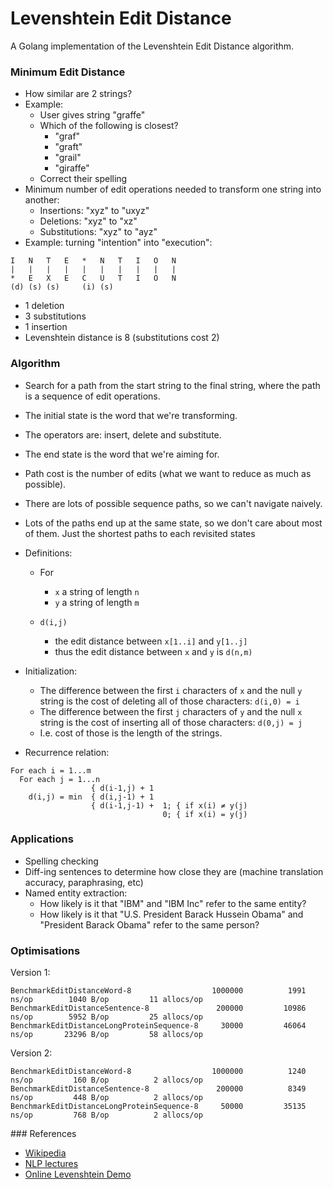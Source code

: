 # Levenshtein Edit Distance

A Golang implementation of the Levenshtein Edit Distance algorithm.

### Minimum Edit Distance

- How similar are 2 strings?
- Example:
  - User gives string "graffe"
  - Which of the following is closest?
    - "graf"
    - "graft"
    - "grail"
    - "giraffe"
  - Correct their spelling
- Minimum number of edit operations needed to transform one string into another:
  - Insertions: "xyz" to "uxyz"
  - Deletions: "xyz" to "xz"
  - Substitutions: "xyz" to "ayz"
- Example: turning "intention" into "execution":

```
I   N   T   E   *   N   T   I   O   N
|   |   |   |   |   |   |   |   |   |
*   E   X   E   C   U   T   I   O   N
(d) (s) (s)     (i) (s)

```
  - 1 deletion
  - 3 substitutions
  - 1 insertion
  - Levenshtein distance is 8 (substitutions cost 2)

### Algorithm

- Search for a path from the start string to the final string, where the path is a sequence of edit operations.
- The initial state is the word that we're transforming.
- The operators are: insert, delete and substitute.
- The end state is the word that we're aiming for.
- Path cost is the number of edits (what we want to reduce as much as possible).
- There are lots of possible sequence paths, so we can't navigate naively.
- Lots of the paths end up at the same state, so we don't care about most of them. Just the shortest paths to each revisited states
- Definitions:

  - For
    - `x` a string of length `n`
    - `y` a string of length `m`

  - `d(i,j)`
    - the edit distance between `x[1..i]` and `y[1..j]`
    - thus the edit distance between `x` and `y` is `d(n,m)`

- Initialization:

  - The difference between the first `i` characters of `x` and the null `y` string is the cost of deleting all of those characters: `d(i,0) = i`
  - The difference between the first `j` characters of `y` and the null `x` string is the cost of inserting all of those characters: `d(0,j) = j`
  - I.e. cost of those is the length of the strings.

- Recurrence relation:

```
For each i = 1...m
  For each j = 1...n
                  { d(i-1,j) + 1
    d(i,j) = min  { d(i,j-1) + 1
                  { d(i-1,j-1) +  1; { if x(i) ≠ y(j)
                                  0; { if x(i) = y(j)

```

### Applications

- Spelling checking
- Diff-ing sentences to determine how close they are (machine translation accuracy, paraphrasing, etc)
- Named entity extraction:
  - How likely is it that "IBM" and "IBM Inc" refer to the same entity?
  - How likely is it that "U.S. President Barack Hussein Obama" and "President Barack Obama" refer to the same person?


### Optimisations

Version 1:

```
BenchmarkEditDistanceWord-8               	 1000000	      1991 ns/op	    1040 B/op	      11 allocs/op
BenchmarkEditDistanceSentence-8           	  200000	     10986 ns/op	    5952 B/op	      25 allocs/op
BenchmarkEditDistanceLongProteinSequence-8	   30000	     46064 ns/op	   23296 B/op	      58 allocs/op
```

Version 2:

```
BenchmarkEditDistanceWord-8               	 1000000	      1240 ns/op	     160 B/op	       2 allocs/op
BenchmarkEditDistanceSentence-8           	  200000	      8349 ns/op	     448 B/op	       2 allocs/op
BenchmarkEditDistanceLongProteinSequence-8	   50000	     35135 ns/op	     768 B/op	       2 allocs/op
```

### References

- [Wikipedia](https://en.wikipedia.org/wiki/Levenshtein_distance)
- [NLP lectures](https://www.youtube.com/watch?v=z_CB7Gih_Mg)
- [Online Levenshtein Demo](http://www.let.rug.nl/~kleiweg/lev/)
